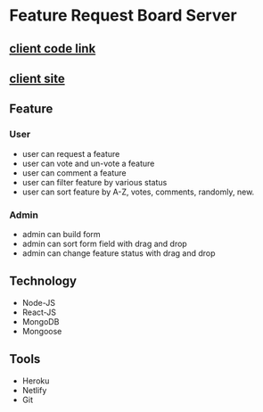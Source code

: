 # Feature Request Board Server

## [client code link](https://github.com/HrDelwar/feture-request-board-client)

## [client site](https://feature-requres-board.netlify.app/)

## Feature

### User
- user can request a feature
- user can vote and un-vote a feature
- user can comment a feature
- user can filter feature by various status
- user can sort feature by A-Z, votes, comments, randomly, new.

### Admin
- admin can build form
- admin can sort form field with drag and drop
- admin can change feature status with drag and drop

## Technology

- Node-JS
- React-JS
- MongoDB
- Mongoose

## Tools

- Heroku
- Netlify
- Git

